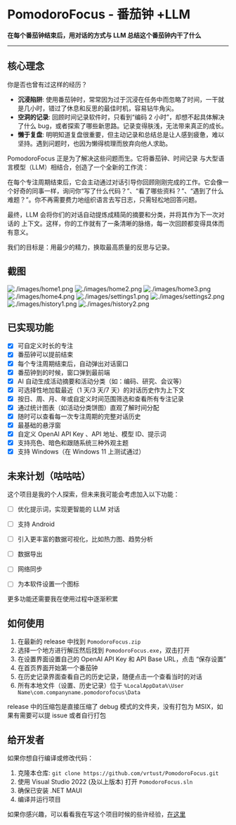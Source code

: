 # PomodoroFocus - 番茄钟 +LLM

**在每个番茄钟结束后，用对话的方式与 LLM 总结这个番茄钟内干了什么**


---

## 核心理念

你是否也曾有过这样的经历？

- **沉浸陷阱**: 使用番茄钟时，常常因为过于沉浸在任务中而忽略了时间，一干就是几小时，错过了休息和反思的最佳时机，容易钻牛角尖。
- **空洞的记录**: 回顾时间记录软件时，只看到“编码 2 小时”，却想不起具体解决了什么 bug，或者探索了哪些新思路。记录变得肤浅，无法带来真正的成长。
- **懒于复盘**: 明明知道复盘很重要，但主动记录和总结总是让人感到疲惫，难以坚持。遇到问题时，也因为懒得梳理而放弃向他人求助。

PomodoroFocus 正是为了解决这些问题而生。它将番茄钟、时间记录 与大型语言模型（LLM）相结合，创造了一个全新的工作流：

在每个专注周期结束后，它会主动通过对话引导你回顾刚刚完成的工作。它会像一个好奇的同事一样，询问你“写了什么代码？”、“看了哪些资料？”、“遇到了什么难题？”。你不再需要费力地组织语言去写日志，只需轻松地回答问题。

最终，LLM 会将你们的对话自动提炼成精简的摘要和分类，并将其作为下一次对话的 上下文。这样，你的工作就有了一条清晰的脉络，每一次回顾都变得具体而有意义。

我们的目标是：用最少的精力，换取最高质量的反思与记录。

## 截图
![./images/home1.png](./images/home1.png)
![./images/home2.png](./images/home2.png)
![./images/home3.png](./images/home3.png)
![./images/home4.png](./images/home4.png)
![./images/settings1.png](./images/settings1.png)
![./images/settings2.png](./images/settings2.png)
![./images/history1.png](./images/history1.png)
![./images/history2.png](./images/history2.png)

## 已实现功能

- [X] 可自定义时长的专注
- [X] 番茄钟可以提前结束
- [X] 每个专注周期结束后，自动弹出对话窗口
- [X] 番茄钟到的时候，窗口弹到最前端
- [X] AI 自动生成活动摘要和活动分类（如：编码、研究、会议等）
- [X] 可选择性地加载最近（1 天/3 天/7 天）的对话历史作为上下文
- [X] 按日、周、月、年或自定义时间范围筛选和查看所有专注记录
- [X] 通过统计图表（如活动分类饼图）直观了解时间分配
- [X] 随时可以查看每一次专注周期的完整对话历史
- [X] 最基础的悬浮窗
- [X] 自定义 OpenAI API Key 、API 地址、模型 ID、提示词
- [X] 支持亮色、暗色和跟随系统三种外观主题
- [X] 支持 Windows（在 Windows 11 上测试通过）

## 未来计划（咕咕咕）

这个项目是我的个人探索，但未来我可能会考虑加入以下功能：

- [ ] 优化提示词，实现更智能的 LLM 对话
- [ ] 支持 Android
- [ ] 引入更丰富的数据可视化，比如热力图、趋势分析
- [ ] 数据导出
- [ ] 网络同步
- [ ] 为本软件设置一个图标


更多功能还需要我在使用过程中逐渐积累

## 如何使用

1. 在最新的 release 中找到 `PomodoroFocus.zip`
2. 选择一个地方进行解压然后找到 `PomodoroFocus.exe`，双击打开
3. 在设置界面设置自己的 OpenAI API Key 和 API Base URL，点击 “保存设置”
4. 在首页界面开始第一个番茄钟
5. 在历史记录界面查看自己的历史记录，随便点击一个查看当时的对话
6. 所有本地文件（设置、历史记录）位于 `%LocalAppData%\User Name\com.companyname.pomodorofocus\Data`

release 中的压缩包是直接压缩了 debug 模式的文件夹，没有打包为 MSIX，如果有需要可以提 issue 或者自行打包

## 给开发者

如果你想自行编译或修改代码：

1. 克隆本仓库: `git clone https://github.com/vrtust/PomodoroFocus.git`
2. 使用 Visual Studio 2022 (及以上版本) 打开 `PomodoroFocus.sln`
3. 确保已安装 .NET MAUI
4. 编译并运行项目

如果你感兴趣，可以看看我在写这个项目时候的些许经验，[在这里](./碎碎念.md)